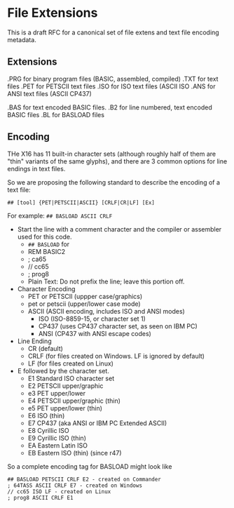 # File Extensions

This is a draft RFC for a canonical set of file extens and text file encoding metadata. 

## Extensions 

.PRG for binary program files (BASIC, assembled, compiled)
.TXT for text files
.PET for PETSCII text files
.ISO for ISO text files (ASCII ISO
.ANS for ANSI text files (ASCII CP437)

.BAS for text encoded BASIC files.
.B2 for line numbered, text encoded BASIC files
.BL for BASLOAD files

## Encoding

THe X16 has 11 built-in character sets (although roughly half of them are "thin" 
variants of the same glyphs), and there are 3 common options for line endings
in text files.

So we are proposing the following standard to describe the encoding of a text file:

`## [tool] {PET|PETSCII|ASCII} [CRLF|CR|LF] [Ex]`

For example: `## BASLOAD ASCII CRLF` 

* Start the line with a comment character and the compiler or assembler used for this code.
  * `## BASLOAD` for
  * REM BASIC2
  * ; ca65
  * // cc65
  * ; prog8
  * Plain Text: Do not prefix the line; leave this portion off.
* Character Encoding
  * PET or PETSCII (uppper case/graphics)
  * pet or petscii (upper/lower case mode)
  * ASCII (ASCII encoding, includes ISO and ANSI modes)
    * ISO (ISO-8859-15, or character set 1)
    * CP437 (uses CP437 character set, as seen on IBM PC)
    * ANSI (CP437 with ANSI escape codes)
* Line Ending
  * CR (default)
  * CRLF (for files created on Windows. LF is ignored by default)
  * LF (for files created on Linux)
* E followed by the character set.
  * E1  Standard ISO character set
  * E2  PETSCII upper/graphic
  * e3  PET upper/lower
  * E4  PETSCII upper/graphic (thin)
  * e5  PET upper/lower (thin)
  * E6  ISO (thin)
  * E7  CP437 (aka ANSI or IBM PC Extended ASCII)
  * E8  Cyrillic ISO
  * E9  Cyrillic ISO (thin)
  * EA  Eastern Latin ISO 
  * EB  Eastern ISO (thin) (since r47)

So a complete encoding tag for BASLOAD might look like

```
## BASLOAD PETSCII CRLF E2 - created on Commander
; 64TASS ASCII CRLF E7 - created on Windows
// cc65 ISO LF - created on Linux
; prog8 ASCII CRLF E1

```
